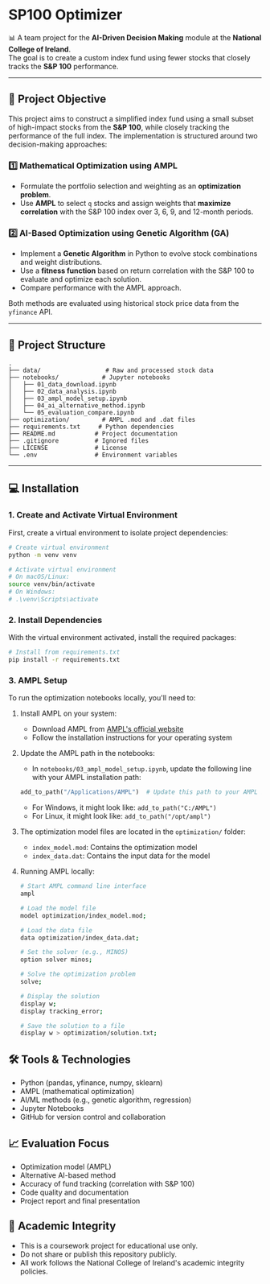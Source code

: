 # SP100 Optimizer

📊 A team project for the **AI-Driven Decision Making** module at the **National College of Ireland**.  
The goal is to create a custom index fund using fewer stocks that closely tracks the **S&P 100** performance.

---

## 🧠 Project Objective

This project aims to construct a simplified index fund using a small subset of high-impact stocks from the **S&P 100**, while closely tracking the performance of the full index. The implementation is structured around two decision-making approaches:

### 1️⃣ Mathematical Optimization using AMPL
- Formulate the portfolio selection and weighting as an **optimization problem**.
- Use **AMPL** to select `q` stocks and assign weights that **maximize correlation** with the S&P 100 index over 3, 6, 9, and 12-month periods.

### 2️⃣ AI-Based Optimization using Genetic Algorithm (GA)
- Implement a **Genetic Algorithm** in Python to evolve stock combinations and weight distributions.
- Use a **fitness function** based on return correlation with the S&P 100 to evaluate and optimize each solution.
- Compare performance with the AMPL approach.

Both methods are evaluated using historical stock price data from the `yfinance` API.

---

## 📁 Project Structure

```
.
├── data/                  # Raw and processed stock data
├── notebooks/            # Jupyter notebooks
│   ├── 01_data_download.ipynb
│   ├── 02_data_analysis.ipynb
│   ├── 03_ampl_model_setup.ipynb
│   ├── 04_ai_alternative_method.ipynb
│   └── 05_evaluation_compare.ipynb
├── optimization/         # AMPL .mod and .dat files
├── requirements.txt     # Python dependencies
├── README.md           # Project documentation
├── .gitignore          # Ignored files
├── LICENSE             # License
└── .env                # Environment variables

```

---

## 💻 Installation

### 1. Create and Activate Virtual Environment

First, create a virtual environment to isolate project dependencies:

```bash
# Create virtual environment
python -m venv venv

# Activate virtual environment
# On macOS/Linux:
source venv/bin/activate
# On Windows:
# .\venv\Scripts\activate
```

### 2. Install Dependencies

With the virtual environment activated, install the required packages:

```bash
# Install from requirements.txt
pip install -r requirements.txt
```

### 3. AMPL Setup

To run the optimization notebooks locally, you'll need to:

1. Install AMPL on your system:
   - Download AMPL from [AMPL's official website](https://ampl.com/products/ampl/)
   - Follow the installation instructions for your operating system

2. Update the AMPL path in the notebooks:
   - In `notebooks/03_ampl_model_setup.ipynb`, update the following line with your AMPL installation path:
   ```python
   add_to_path("/Applications/AMPL")  # Update this path to your AMPL installation
   ```
   - For Windows, it might look like: `add_to_path("C:/AMPL")`
   - For Linux, it might look like: `add_to_path("/opt/ampl")`

3. The optimization model files are located in the `optimization/` folder:
   - `index_model.mod`: Contains the optimization model
   - `index_data.dat`: Contains the input data for the model

4. Running AMPL locally:
   ```bash
   # Start AMPL command line interface
   ampl

   # Load the model file
   model optimization/index_model.mod;

   # Load the data file
   data optimization/index_data.dat;

   # Set the solver (e.g., MINOS)
   option solver minos;

   # Solve the optimization problem
   solve;

   # Display the solution
   display w;
   display tracking_error;

   # Save the solution to a file
   display w > optimization/solution.txt;
   ```

## 🛠️ Tools & Technologies

- Python (pandas, yfinance, numpy, sklearn)
- AMPL (mathematical optimization)
- AI/ML methods (e.g., genetic algorithm, regression)
- Jupyter Notebooks
- GitHub for version control and collaboration

## 📈 Evaluation Focus

- Optimization model (AMPL)
- Alternative AI-based method
- Accuracy of fund tracking (correlation with S&P 100)
- Code quality and documentation
- Project report and final presentation

## 🔐 Academic Integrity

- This is a coursework project for educational use only.
- Do not share or publish this repository publicly.
- All work follows the National College of Ireland's academic integrity policies.
